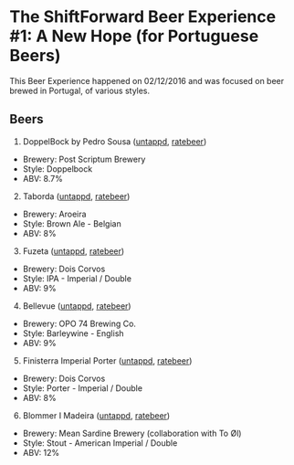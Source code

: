 # The ShiftForward Beer Experience #1: A New Hope (for Portuguese Beers)

This Beer Experience happened on 02/12/2016 and was focused on beer brewed in
Portugal, of various styles.

## Beers

1. DoppelBock by Pedro Sousa ([untappd](https://untappd.com/b/post-scriptum-brewery-doppelbock-by-pedro-sousa/1091596), [ratebeer](https://www.ratebeer.com/beer/doppelbock-by-pedro-sousa/349606/))
  - Brewery: Post Scriptum Brewery
  - Style: Doppelbock
  - ABV: 8.7%

2. Taborda ([untappd](https://untappd.com/b/cerveja-aroeira-taborda/1302502), [ratebeer](https://www.ratebeer.com/beer/aroeira-taborda/422123/))
  - Brewery: Aroeira
  - Style: Brown Ale - Belgian
  - ABV: 8%
  
3. Fuzeta ([untappd](https://untappd.com/b/dois-corvos-fuzeta/1382930), [ratebeer](https://www.ratebeer.com/beer/dois-corvos-fuzeta/435172/))
  - Brewery: Dois Corvos
  - Style: IPA - Imperial / Double
  - ABV: 9%
  
4. Bellevue ([untappd](https://untappd.com/b/opo-74-brewing-co-bellevue/1585228), [ratebeer](https://www.ratebeer.com/beer/opo-74-bellevue/426590/))
  - Brewery: OPO 74 Brewing Co.
  - Style: Barleywine - English
  - ABV: 9%

5. Finisterra Imperial Porter ([untappd](https://untappd.com/b/dois-corvos-finisterra-imperial-porter/1254686), [ratebeer](https://www.ratebeer.com/beer/dois-corvos-finisterra-imperial-porter/378672/))
  - Brewery: Dois Corvos
  - Style: Porter - Imperial / Double
  - ABV: 8%

6. Blommer I Madeira ([untappd](https://untappd.com/b/mean-sardine-brewery-blommer-i-madeira/1468286), [ratebeer](https://www.ratebeer.com/beer/mean-sardine--to-ol-blommer-i-madeira/411751/))
  - Brewery: Mean Sardine Brewery (collaboration with To Øl)
  - Style: Stout - American Imperial / Double
  - ABV: 12%

